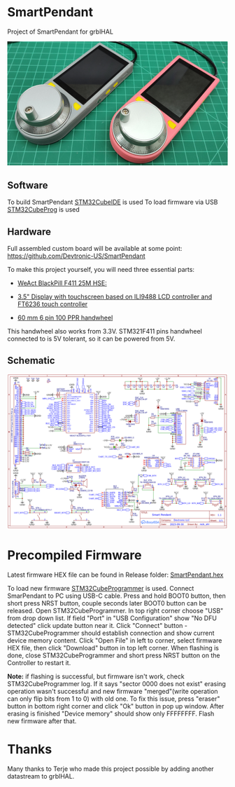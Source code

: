# SmartPendant

Project of SmartPendant for grblHAL

![Image](https://github.com/Devtronic-US/SmartPendant/raw/main/Media/Devtronic_SmartPendant_Case.png "Devtronic SmartPendant Case")

## Software

To build SmartPendant [STM32CubeIDE](https://www.st.com/en/development-tools/stm32cubeide.html) is used
To load firmware via USB [STM32CubeProg](https://www.st.com/en/development-tools/stm32cubeprog.html) is used

## Hardware

Full assembled custom board will be available at some point: https://github.com/Devtronic-US/SmartPendant

To make this project yourself, you will need three essential parts:

* [WeAct BlackPill F411 25M HSE:](https://s.click.aliexpress.com/e/_DC6TlGd)

* [3.5" Display with touchscreen based on ILI9488 LCD controller and FT6236 touch controller](https://www.aliexpress.us/item/3256804935586911.html)

* [60 mm 6 pin 100 PPR handwheel](https://s.click.aliexpress.com/e/_DCFuJHr)

This handwheel also works from 3.3V. STM321F411 pins handwheel connected to is 5V tolerant, so it can be powered from 5V.

## Schematic

![Image](https://github.com/Devtronic-US/SmartPendant/raw/main/Media/Schematic_Smart_Pendant_v1_1.png "Devtronic SmartPendant Schematic")

# Precompiled Firmware

Latest firmware HEX file can be found in Release folder: [SmartPendant.hex](https://github.com/nickshl/SmartPendant/blob/main/Release/SmartPendant.hex)

To load new firmware [STM32CubeProgrammer](https://www.st.com/en/development-tools/stm32cubeprog.html) is used.
Connect SmarPendant to PC using USB-C cable. Press and hold BOOT0 button, then short press NRST button, couple seconds later BOOT0 button can be released.
Open STM32CubeProgrammer. In top right corner choose "USB" from drop down list.
If field "Port" in "USB Configuration" show "No DFU detected" click update button near it.
Click "Connect" button - STM32CubeProgrammer should establish connection and show current device memory content.
Click "Open File" in left to corner, select firmware HEX file, then click "Download" button in top left corner.
When flashing is done, close STM32CubeProgrammer and short press NRST button on the Controller to restart it. 

**Note:** if flashing is successful, but firmware isn't work, check STM32CubeProgrammer log. If it says "sector 0000 does not exist" erasing operation wasn't successful and new firmware "merged"(write operation can only flip bits from 1 to 0) with old one. To fix this issue, press "eraser" button in bottom right corner and click "Ok" button in pop up window. After erasing is finished "Device memory" should show only FFFFFFFF. Flash new firmware after that. 

# Thanks

Many thanks to Terje who made this project possible by adding another datastream to grblHAL.